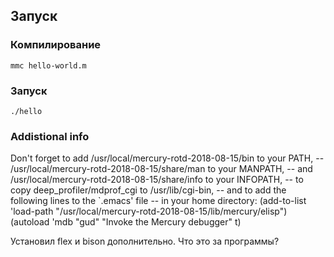 ## Запуск

### Компилирование

    mmc hello-world.m

### Запуск

    ./hello

### Addistional info

Don't forget to add /usr/local/mercury-rotd-2018-08-15/bin to your PATH,
-- /usr/local/mercury-rotd-2018-08-15/share/man to your MANPATH,
-- and /usr/local/mercury-rotd-2018-08-15/share/info to your INFOPATH,
-- to copy deep_profiler/mdprof_cgi to /usr/lib/cgi-bin,
-- and to add the following lines to the `.emacs' file
-- in your home directory:
	(add-to-list 'load-path 
		"/usr/local/mercury-rotd-2018-08-15/lib/mercury/elisp")
	(autoload 'mdb "gud" "Invoke the Mercury debugger" t)


Установил flex и bison дополнительно. Что это за программы?